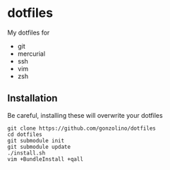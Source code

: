 # dotfiles
My dotfiles for
* git
* mercurial
* ssh
* vim
* zsh

## Installation
Be careful, installing these will overwrite your dotfiles

```shell
git clone https://github.com/gonzolino/dotfiles
cd dotfiles
git submodule init
git submodule update
./install.sh
vim +BundleInstall +qall
```
